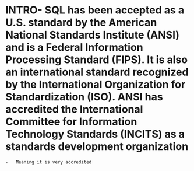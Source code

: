 # INTRO-   SQL has been accepted as a U.S. standard by the American National Standards Institute (ANSI) and is a Federal Information Processing Standard (FIPS). It is also an international standard recognized by the International Organization for Standardization (ISO). ANSI has accredited the International Committee for Information Technology Standards (INCITS) as a standards development organization

    -   Meaning it is very accredited
